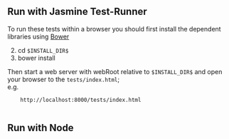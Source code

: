 ## Run with Jasmine Test-Runner

To run these tests within a browser you should first install the dependent libraries using [Bower](http://bower.io/)

2)  cd `$INSTALL_DIR$` <br/>
3)  bower install

Then start a web server with webRoot relative to `$INSTALL_DIR$` and open your browser to the `tests/index.html`; <br/>
e.g.

```
	http://localhost:8000/tests/index.html
	
```


## Run with Node


